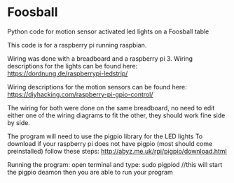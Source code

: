 # Foosball
Python code for motion sensor activated led lights on a Foosball table

This code is for a raspberry pi running raspbian.

Wiring was done with a breadboard and a raspberry pi 3.
Wiring descriptions for the lights can be found here:
https://dordnung.de/raspberrypi-ledstrip/

Wiring descriptions for the motion sensors can be found here:
https://diyhacking.com/raspberry-pi-gpio-control/

The wiring for both were done on the same breadboard, no need to edit either one of the wiring diagrams to fit the other, they should work fine side by side.


 The program will need to use the pigpio library for the LED lights
 To download if your raspberry pi does not have pigpio (most should come preinstalled) follow these steps:
 http://abyz.me.uk/rpi/pigpio/download.html
  
 Running the program:
  open terminal and type: sudo pigpiod //this will start the pigpio deamon
  then you are able to run your program
